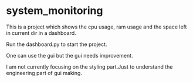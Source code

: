 # system_monitoring

This is a project which shows the cpu usage, ram usage and the space left in current dir in a dashboard.

Run the dashboard.py to start the project.

One can use the gui but the gui needs improvement.

I am not currently focusing on the styling part.Just to understand the engineering part of gui making.
